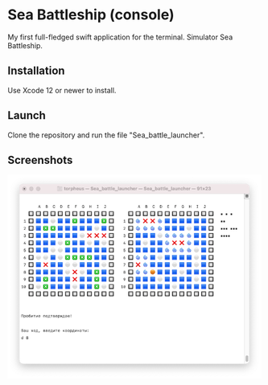 # Sea Battleship (console)

My first full-fledged swift application for the terminal. Simulator Sea Battleship.

## Installation

Use Xcode 12 or newer to install.

## Launch

Сlone the repository and run the file "Sea_battle_launcher".

## Screenshots

![Screenshot 1](https://github.com/mostfus/sea_battle_console/blob/main/Screenshots/Screenshot1.png?raw=true)
